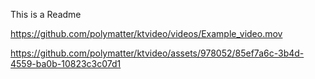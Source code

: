 This is a Readme

https://github.com/polymatter/ktvideo/videos/Example_video.mov

https://github.com/polymatter/ktvideo/assets/978052/85ef7a6c-3b4d-4559-ba0b-10823c3c07d1


